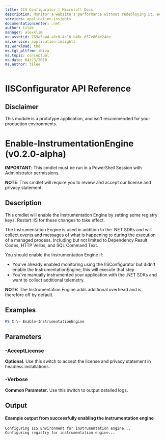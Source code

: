 ```yaml
---
title: IIS Configurator | Microsoft Docs
description: Monitor a website's performance without redeploying it. Works with ASP.NET web apps hosted on-premises, in VMs or on Azure.
services: application-insights
documentationcenter: .net
author: tilee
manager: alexklim
ms.assetid: 769a5ea4-a8c6-4c18-b46c-657e864e24de
ms.service: application-insights
ms.workload: tbd
ms.tgt_pltfrm: ibiza
ms.topic: conceptual
ms.date: 04/23/2019
ms.author: tilee
---
```

# IISConfigurator API Reference

## Disclaimer
This module is a prototype application, and isn't recommended for your production environments.

# Enable-InstrumentationEngine (v0.2.0-alpha)

**IMPORTANT**: This cmdlet must be run in a PowerShell Session with Administrator permissions.

**NOTE**: This cmdlet will require you to review and accept our license and privacy statement.

## Description

This cmdlet will enable the Instrumentation Engine by setting some registry keys.
Restart IIS for these changes to take effect.

The Instrumentation Engine is used in addition to the .NET SDKs and will collect events and messages of what is happening to during the execution of a managed process. Including but not limited to Dependency Result Codes, HTTP Verbs, and SQL Command Text. 

You should enable the Instrumentation Engine if:
- You've already enabled monitoring using the IISConfigurator but didn't enable the InstrumentationEngine, this will execute that step.
- You've manually instrumented your application with the .NET SDKs and want to collect additional telemetry.

**NOTE:** The Instrumentation Engine adds additional overhead and is therefore off by default.

## Examples

```powershell
PS C:\> Enable-InstrumentationEngine
```

## Parameters 

### -AcceptLicense
**Optional.** Use this switch to accept the license and privacy statement in headless installations.

### -Verbose
**Common Parameter.** Use this switch to output detailed logs.

## Output


#### Example output from successfully enabling the instrumentation engine

```
Configuring IIS Environment for instrumentation engine...
Configuring registry for instrumentation engine...
```
